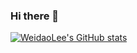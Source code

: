 ### Hi there 👋
[![WeidaoLee's GitHub stats](https://github-readme-stats.vercel.app/api?username=weidaolee&show_icons=true&count_private=true&include_all_commits=true&theme=dracula)](https://github.com/weidaolee/github-readme-stats)

<!--
**weidaolee/weidaolee** is a ✨ _special_ ✨ repository because its `README.md` (this file) appears on your GitHub profile.

Here are some ideas to get you started:

- 🔭 I’m currently working on ...
- 🌱 I’m currently learning ...
- 👯 I’m looking to collaborate on ...
- 🤔 I’m looking for help with ...
- 💬 Ask me about ...
- 📫 How to reach me: ...
- 😄 Pronouns: ...
- ⚡ Fun fact: ...
-->
